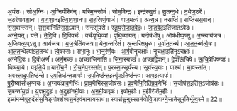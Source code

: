 

  
अ॒यंसः। सोअ॒ग्निः। अ॒ग्निर्यस्मि॑न्। यस्मि॒न्त्सोमं॑। सोम॒मिन्द्रः॑। इन्द्र॑स्सु॒तं। सु॒तन्द॒धे। द॒धेज॒ठरे॑। ज॒ठरे॑वावशा॒नः। वा॒व॒शा॒नइति॑वा॒व॒शा॒नः॥ स॒ह॒स्रिणं॒वाजं॑। वाज॒मत्यं॑। अत्य॒न्न। नसप्तिं॑। सप्तिं॑सस॒वान्। स॒स॒वान्त्सन्। स॒स॒वानिति॑स॒स॒ऽवान्। सन्त्सू॑यसे। स्तू॒य॒से॒जा॒त॒वे॒दः॒। जा॒त॒वे॒द॒इति॑जातऽवेदः॥  
अग्ने॒यत्। यत्ते॑। ते॒दि॒वि। दि॒विवर्चः॑। वर्चः॑पृथि॒व्यां। पृ॒थि॒व्यांयत्। यदोष॑धीषु। ओष॑धीष्व॒प्सु। अ॒प्स्वाय॑जत्र। अ॒प्स्वित्य॒प्ऽसु। आय॑जत्र। य॒ज॒त्रेति॑यजत्र॥ येना॒न्तरि॑क्षं। अ॒न्तरि॑क्षमु॒रु। उ॒र्वा॑त॒तन्थ॑। आ॒त॒त॒न्थ॑त्वे॒षः। आ॒त॒त॒न्थेत्या॑ऽत॒तन्थ॑। त्वे॒षस्सः। सभा॒नुः। भा॒नुर॑र्ण॒वः। अ॒र्ण॒वोनृ॒चक्षाः॑। नृ॒चक्षा॒इति॑नृ॒ऽचक्षाः॑॥  
अग्ने॑दि॒वः। दि॒वोअर्णं॑। अर्ण॒मच्छ॑। अच्छा॑जिगासि। जि॒गा॒स्यच्छ॑। अच्छा॑दे॒वान्। दे॒वाँऊ॑चिषे। ऊ॒चि॒षेधिष्ण्याः॑। धिष्ण्या॒ये। यइति॒ये॥ यारो॑च॒ने। रो॒च॒नेप॒रस्ता॑त्। प॒रस्ता॒त्सूर्य॑स्य। सूर्य॑स्य॒याः। याश्च॑। चा॒वस्ता॑त्। अ॒वस्ता॒दुप॒तिष्ठ॑न्ते। उ॒प॒तिष्ठ॑न्त॒आपः॑। उ॒प॒तिष्ठ॑न्त॒इत्यु॑प॒ऽतिष्ठ॑न्तः। आप॒इत्यापः॑॥  
पु॒री॒ष्या॑सोअ॒ग्नयः॑। अ॒ग्नयः॑प्राव॒णॆभिः॑। प्रा॒व॒णॆभि॑स्स॒जोष॑सः। प्र॒व॒णॆभि॒रिति॑प्र॒व॒णेभिः॑। स॒जोष॑स॒इति॑स॒ऽजोष॑सः॥ जु॒षन्तां॑य॒ज्ञं। य॒ज्ञम॒द्रुहः॑। अ॒द्रुहो॑नमी॒वाः। अ॒न॒मी॒वाइषः॑। इषो॑म॒हीः। म॒हीरिति॑म॒हीः॥  
इळा॑मग्नेपुरु॒दंसं॑स॒निङ्गोश्श॑श्वत्त॒मंहव॑मानायसाध॥ स्यान्न॑सू॒नुस्स्तन॑योवि॒जावाग्ने॒साते॑सुम॒तिर्भू॑त्व॒स्मे॥ 22॥  
